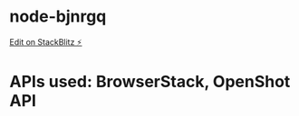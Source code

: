 # node-bjnrgq

[Edit on StackBlitz ⚡️](https://stackblitz.com/edit/node-bjnrgq)

# APIs used: BrowserStack, OpenShot API